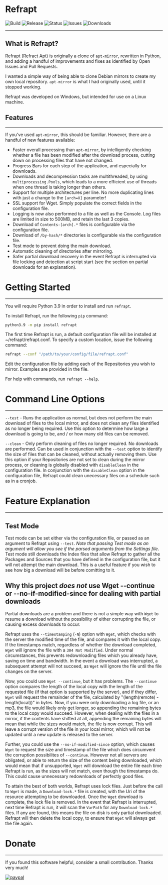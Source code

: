 # **Refrapt** 
![Build](https://github.com/progeny42/refrapt/actions/workflows/ci.yml/badge.svg)
![Release](https://img.shields.io/github/release-date/Progeny42/refrapt?label=Release%20Date) 
![Status](https://img.shields.io/pypi/status/Refrapt?color=silver&label=Status) 
![Issues](https://img.shields.io/github/issues/Progeny42/refrapt?label=Issues) 
![Downloads](https://img.shields.io/pypi/dm/Refrapt) 

-------------

## What is Refrapt?
Refrapt (Refract Apt) is originally a clone of [`apt-mirror`](https://github.com/apt-mirror/apt-mirror), rewritten in Python, and adding a handful of improvements and fixes as identified by Open Issues and Pull Requests.

I wanted a simple way of being able to clone Debian mirrors to create my own local repository. `apt-mirror` is what I had originally used, until it stopped working.

Refrapt was developed on Windows, but intended for use on a Linux machine.

## Features
-------------
If you've used `apt-mirror`, this should be familiar. However, there are a handful of new features available:
* Faster overall processing than `apt-mirror`, by intelligently checking whether a file has been modified after the download process, cutting down on processing files that have not changed.
* Progress Bars for each step of the application, and especially for downloads.
* Downloads and decompression tasks are multithreaded, by using `multiprocessing.Pools`, which leads to a more efficient use of threads when one thread is taking longer than others.
* Support for multiple architectures per line. No more duplicating lines with just a change to the `[arch=X]` parameter!
* SSL support for Wget. Simply populate the correct fields in the configuration file.
* Logging is now also performed to a file as well as the Console. Log files are limited in size to 500MB, and retain the last 3 copies.
* Download of `Contents-[arch].*` files is configurable via the configuration file.
* Download of `/by-hash/*` directories is configurable via the configuration file.
* Test mode to prevent doing the main download.
* Automatic cleaning of directories after mirroring.
* Safer partial download recovery in the event Refrapt is interrupted via file locking and detection at script start (see the section on partial downloads for an explanation).

# Getting Started
-------------
You will require Python 3.9 in order to install and run `refrapt`.

To install Refrapt, run the following `pip` command:
```sh
python3.9 -m pip install refrapt
```

The first time Refrapt is run, a default configuration file will be installed at ~/refrapt/refrapt.conf. To specify a custom location, issue the following command:
```sh
refrapt --conf "/path/to/your/config/file/refrapt.conf"
```

Edit the configuration file by adding each of the Repositories you wish to mirror. Examples are provided in the file.

For help with commands, run `refrapt --help`.

# Command Line Options
-------------
`--test` - Runs the application as normal, but does not perform the main download of files to the local mirror, and does not clean any files identified as no longer being required. Use this option to determine how large a download is going to be, and / or how many old files can be removed.

`--clean` - Only perform cleaning of files no longer required. No downloads are performed. Can be used in conjunction with the `--test` option to identify the size of files that can be cleaned, without actually removing them. Use this option if your Repositories are not set to clean during the mirror process, or cleaning is globally disabled with `disableClean` in the configuration file. In conjunction with the `disableClean` option in the configuration file, Refrapt could clean unecessary files on a schedule such as in a cronjob.

# Feature Explanation
-------------

## Test Mode
Test mode can be set either via the configuration file, or passed as an argument to Refrapt using `--test`. *Note that passing Test mode as an argument will allow you see if the parsed arguments from the Settings file*. Test mode still downloads the Index files that allow Refrapt to gather all the Packages and Sources that you have defined in the configuration file, but it will not attempt the main download. This is a useful feature if you wish to see how big a download will be before comitting to it.

## Why this project ***does not*** use Wget --continue or --no-if-modified-since for dealing with partial downloads
Partial downloads are a problem and there is not a simple way with `Wget` to resume a download without the possibility of either corrupting the file, or causing excess downloads to occur. 

Refrapt uses the `--timestamping` (`-N`) option with `Wget`, which checks with the server the modified time of the file, and compares it with the local copy. If the timestamps match, regardless of whether the download completed, `Wget` will ignore the file with a `304 Not Modified`. Under normal circumstances, this prevents redownloading files which you already have, saving on time and bandwidth. In the event a download was interrupted, a subsequent attempt will not succeed, as `Wget` will ignore the file until the file changes on the server.

Now, you could use `Wget --continue`, but it has problems. The `--continue` option compares the length of the local copy with the length of the requested file (if that option is supported by the server), and if they differ, `Wget` will request the remainder of the file, calculated by "(length(remote) - length(local))" in bytes. Now, if you were only downloading a log file, or an mp3, the file would likely only get longer, so appending the remaining bytes to the local copy would succeed. However, when dealing with the files in a mirror, if the contents have shifted at all, appending the remaining bytes will mean that while the sizes would match, the file is now corrupt. This will leave a corrupt version of the file in your local mirror, which will not be updated until a new update is released to the server.

Further, you could use the `--no-if-modified-since` option, which causes `Wget` to request the size and timestamp of the file which does circumvent the corruption possibilites of `--continue`. However not all servers are obligated, or able to return the size of the content being downloaded, which would mean that if unsupported, `Wget` will download the entire file each time Refrapt is run, as the sizes will not match, even though the timestamps do. This could cause unnecessary redownloads of perfectly good files.

To attain the best of both worlds, Refrapt uses lock files. Just before the call to `Wget` is made, a `Download-lock.*` file is created, with the Uri of the resource attempting to be downloaded. Once the `Wget` download is complete, the lock file is removed. In the event that Refrapt is interrupted, next time Refrapt is run, it will scan the `VarPath` for any `Download-lock.*` files. If any are found, this means the file on disk is only partial downloaded. Refrapt will then delete the local copy, to ensure that `Wget` will always get the file again.

# Donate
-------------
If you found this software helpful, consider a small contribution. Thanks very much!

[![paypal](https://www.paypalobjects.com/en_US/i/btn/btn_donateCC_LG.gif)](https://www.paypal.com/donate/?hosted_button_id=F9XAHN4UUCKFJ)

